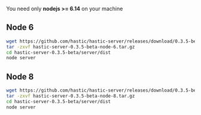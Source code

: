 You need only **nodejs >= 6.14** on your machine

## Node 6
```bash
wget https://github.com/hastic/hastic-server/releases/download/0.3.5-beta/hastic-server-0.3.5-beta-node-6.tar.gz
tar -zxvf hastic-server-0.3.5-beta-node-6.tar.gz
cd hastic-server-0.3.5-beta/server/dist
node server
```

## Node 8
```bash
wget https://github.com/hastic/hastic-server/releases/download/0.3.5-beta/hastic-server-0.3.5-beta-node-8.tar.gz
tar -zxvf hastic-server-0.3.5-beta-node-8.tar.gz
cd hastic-server-0.3.5-beta/server/dist
node server
```